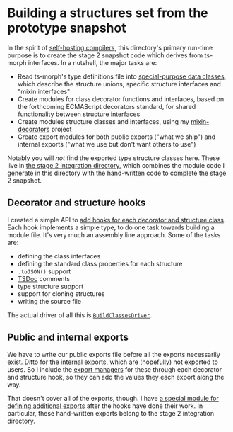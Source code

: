 # Building a structures set from the prototype snapshot

In the spirit of [self-hosting compilers](https://en.wikipedia.org/wiki/Bootstrapping_(compilers)), this directory's primary run-time purpose is to create the stage 2 snapshot code which derives from ts-morph interfaces.  In a nutshell, the major tasks are:

- Read ts-morph's type definitions file into [special-purpose data classes](./build/structureMeta/DataClasses.ts), which describe the structure unions, specific structure interfaces and "mixin interfaces"
- Create modules for class decorator functions and interfaces, based on the forthcoming ECMAScript decorators standard, for shared functionality between structure interfaces
- Create modules structure classes and interfaces, using my [mixin-decorators](https://github.com/ajvincent/mixin-decorators) project
- Create export modules for both public exports ("what we ship") and internal exports ("what we use but don't want others to use")

Notably you will _not_ find the exported type structure classes here.  These live in [the stage 2 integration directory](../stage_2_integration/), which combines the module code I generate in this directory with the hand-written code to complete the stage 2 snapshot.

## Decorator and structure hooks

I created a simple API to [add hooks for each decorator and structure class](./build/StructureDictionaries.ts).  Each hook implements a simple type, to do one task towards building a module file.  It's very much an assembly line approach.  Some of the tasks are:

- defining the class interfaces
- defining the standard class properties for each structure
- `.toJSON()` support
- [TSDoc](https://www.tsdoc.org) comments
- type structure support
- support for cloning structures
- writing the source file

The actual driver of all this is [`BuildClassesDriver`](./build/BuildClassesDriver.ts).

## Public and internal exports

We have to write our public exports file before all the exports necessarily exist.  Ditto for the internal exports, which are (hopefully) not exported to users.  So I include the [export managers](./build/utilities/public/ExportManager.ts) for these through each decorator and structure hook, so they can add the values they each export along the way.

That doesn't cover all of the exports, though.  I have [a special module for defining additional exports](./build/publicAndInternalExports.ts) after the hooks have done their work.  In particular, these hand-written exports belong to the stage 2 integration directory.
